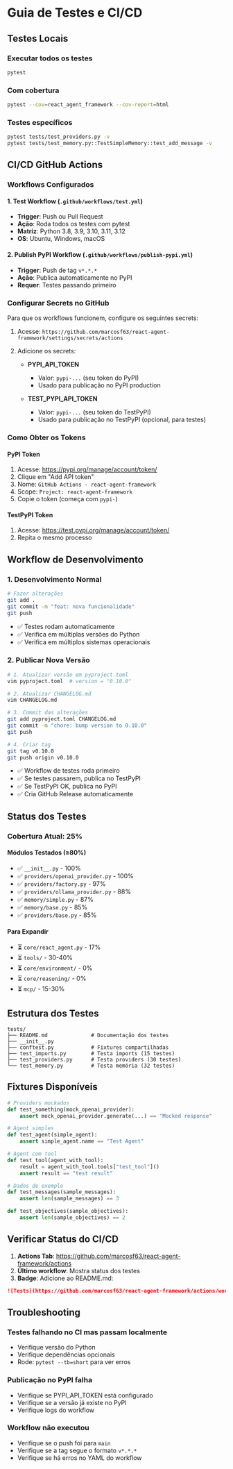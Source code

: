 # Guia de Testes e CI/CD

## Testes Locais

### Executar todos os testes
```bash
pytest
```

### Com cobertura
```bash
pytest --cov=react_agent_framework --cov-report=html
```

### Testes específicos
```bash
pytest tests/test_providers.py -v
pytest tests/test_memory.py::TestSimpleMemory::test_add_message -v
```

## CI/CD GitHub Actions

### Workflows Configurados

#### 1. **Test Workflow** (`.github/workflows/test.yml`)
- **Trigger**: Push ou Pull Request
- **Ação**: Roda todos os testes com pytest
- **Matriz**: Python 3.8, 3.9, 3.10, 3.11, 3.12
- **OS**: Ubuntu, Windows, macOS

#### 2. **Publish PyPI Workflow** (`.github/workflows/publish-pypi.yml`)
- **Trigger**: Push de tag `v*.*.*`
- **Ação**: Publica automaticamente no PyPI
- **Requer**: Testes passando primeiro

### Configurar Secrets no GitHub

Para que os workflows funcionem, configure os seguintes secrets:

1. Acesse: `https://github.com/marcosf63/react-agent-framework/settings/secrets/actions`

2. Adicione os secrets:

   - **PYPI_API_TOKEN**
     - Valor: `pypi-...` (seu token do PyPI)
     - Usado para publicação no PyPI production

   - **TEST_PYPI_API_TOKEN**
     - Valor: `pypi-...` (seu token do TestPyPI)
     - Usado para publicação no TestPyPI (opcional, para testes)

### Como Obter os Tokens

#### PyPI Token
1. Acesse: https://pypi.org/manage/account/token/
2. Clique em "Add API token"
3. Nome: `GitHub Actions - react-agent-framework`
4. Scope: `Project: react-agent-framework`
5. Copie o token (começa com `pypi-`)

#### TestPyPI Token
1. Acesse: https://test.pypi.org/manage/account/token/
2. Repita o mesmo processo

## Workflow de Desenvolvimento

### 1. Desenvolvimento Normal
```bash
# Fazer alterações
git add .
git commit -m "feat: nova funcionalidade"
git push
```
- ✅ Testes rodam automaticamente
- ✅ Verifica em múltiplas versões do Python
- ✅ Verifica em múltiplos sistemas operacionais

### 2. Publicar Nova Versão

```bash
# 1. Atualizar versão em pyproject.toml
vim pyproject.toml  # version = "0.10.0"

# 2. Atualizar CHANGELOG.md
vim CHANGELOG.md

# 3. Commit das alterações
git add pyproject.toml CHANGELOG.md
git commit -m "chore: bump version to 0.10.0"
git push

# 4. Criar tag
git tag v0.10.0
git push origin v0.10.0
```

- ✅ Workflow de testes roda primeiro
- ✅ Se testes passarem, publica no TestPyPI
- ✅ Se TestPyPI OK, publica no PyPI
- ✅ Cria GitHub Release automaticamente

## Status dos Testes

### Cobertura Atual: 25%

#### Módulos Testados (≥80%)
- ✅ `__init__.py` - 100%
- ✅ `providers/openai_provider.py` - 100%
- ✅ `providers/factory.py` - 97%
- ✅ `providers/ollama_provider.py` - 88%
- ✅ `memory/simple.py` - 87%
- ✅ `memory/base.py` - 85%
- ✅ `providers/base.py` - 85%

#### Para Expandir
- ⏳ `core/react_agent.py` - 17%
- ⏳ `tools/` - 30-40%
- ⏳ `core/environment/` - 0%
- ⏳ `core/reasoning/` - 0%
- ⏳ `mcp/` - 15-30%

## Estrutura dos Testes

```
tests/
├── README.md              # Documentação dos testes
├── __init__.py
├── conftest.py            # Fixtures compartilhadas
├── test_imports.py        # Testa imports (15 testes)
├── test_providers.py      # Testa providers (30 testes)
└── test_memory.py         # Testa memória (32 testes)
```

## Fixtures Disponíveis

```python
# Providers mockados
def test_something(mock_openai_provider):
    assert mock_openai_provider.generate(...) == "Mocked response"

# Agent simples
def test_agent(simple_agent):
    assert simple_agent.name == "Test Agent"

# Agent com tool
def test_tool(agent_with_tool):
    result = agent_with_tool.tools["test_tool"]()
    assert result == "test result"

# Dados de exemplo
def test_messages(sample_messages):
    assert len(sample_messages) == 3

def test_objectives(sample_objectives):
    assert len(sample_objectives) == 2
```

## Verificar Status do CI/CD

1. **Actions Tab**: https://github.com/marcosf63/react-agent-framework/actions
2. **Último workflow**: Mostra status dos testes
3. **Badge**: Adicione ao README.md:

```markdown
![Tests](https://github.com/marcosf63/react-agent-framework/actions/workflows/test.yml/badge.svg)
```

## Troubleshooting

### Testes falhando no CI mas passam localmente
- Verifique versão do Python
- Verifique dependências opcionais
- Rode: `pytest --tb=short` para ver erros

### Publicação no PyPI falha
- Verifique se PYPI_API_TOKEN está configurado
- Verifique se a versão já existe no PyPI
- Verifique logs do workflow

### Workflow não executou
- Verifique se o push foi para `main`
- Verifique se a tag segue o formato `v*.*.*`
- Verifique se há erros no YAML do workflow
